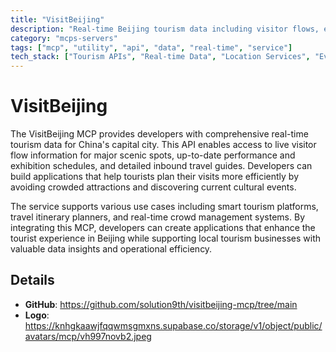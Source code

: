 ```yaml
---
title: "VisitBeijing"
description: "Real-time Beijing tourism data including visitor flows, events, and travel guides for developers building tourism applications."
category: "mcps-servers"
tags: ["mcp", "utility", "api", "data", "real-time", "service"]
tech_stack: ["Tourism APIs", "Real-time Data", "Location Services", "Event Management", "Travel Applications"]
---
```


# VisitBeijing

The VisitBeijing MCP provides developers with comprehensive real-time tourism data for China's capital city. This API enables access to live visitor flow information for major scenic spots, up-to-date performance and exhibition schedules, and detailed inbound travel guides. Developers can build applications that help tourists plan their visits more efficiently by avoiding crowded attractions and discovering current cultural events.

The service supports various use cases including smart tourism platforms, travel itinerary planners, and real-time crowd management systems. By integrating this MCP, developers can create applications that enhance the tourist experience in Beijing while supporting local tourism businesses with valuable data insights and operational efficiency.

## Details

- **GitHub**: https://github.com/solution9th/visitbeijing-mcp/tree/main
- **Logo**: https://knhgkaawjfqqwmsgmxns.supabase.co/storage/v1/object/public/avatars/mcp/vh997novb2.jpeg
